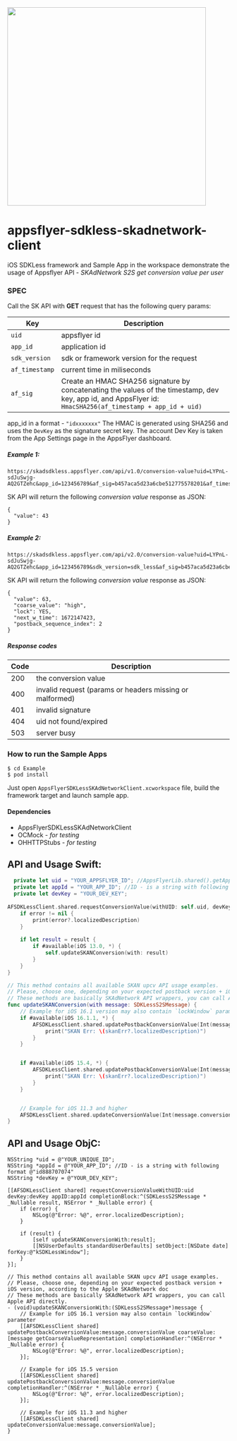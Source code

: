 

<img src="https://www.appsflyer.com/wp-content/uploads/2016/11/logo-1.svg"  width="450">

# appsflyer-sdkless-skadnetwork-client


iOS SDKLess framework and Sample App in the workspace demonstrate the usage of Appsflyer API - *SKAdNetwork S2S get conversion value per user*

### SPEC

Call the SK API with **GET** request that has the following query params:

Key    |   Description
---            |   ---
`uid`          |   appsflyer id
`app_id`       |   application id
`sdk_version`  |   sdk or framework version for the request
`af_timestamp` |   current time in miliseconds
`af_sig`       |   Create an HMAC SHA256 signature by concatenating the values of the timestamp, dev key, app id, and AppsFlyer id: `HmacSHA256(af_timestamp + app_id + uid)`


app_id in a format - `"idxxxxxxx"`
The HMAC is generated using SHA256 and uses the `DevKey` as the signature secret key. The account Dev Key is taken from the App Settings page in the AppsFlyer dashboard.

##### Example 1:
```
https://skadsdkless.appsflyer.com/api/v1.0/conversion-value?uid=LYPnL-sdJuSwjg-AQ2GTZehc&app_id=123456789&af_sig=b457aca5d23a6cbe512775578201&af_timestamp=1603034622
```
SK API will return the following *conversion value* response as JSON:
```
{
  "value": 43
}
```

##### Example 2:
```
https://skadsdkless.appsflyer.com/api/v2.0/conversion-value?uid=LYPnL-sdJuSwjg-AQ2GTZehc&app_id=123456789&sdk_version=sdk_less&af_sig=b457aca5d23a6cbe512775578201&af_timestamp=1603034622
```
SK API will return the following *conversion value* response as JSON:
```
{
  "value": 63,
  "coarse_value": "high",
  "lock": YES,
  "next_w_time": 1672147423,
  "postback_sequence_index": 2
}
```

##### Response codes

Code    |   Description
---     |   ---
200     |   the conversion value
400     |   invalid request (params or headers missing or malformed)
401     |   invalid signature
404     |   uid not found/expired
503     |   server busy  


### How to run the Sample Apps

```
$ cd Example
$ pod install 
```

Just open `AppsFlyerSDKLessSKAdNetworkClient.xcworkspace` file, build the framework target and launch sample app.

#### Dependencies
- AppsFlyerSDKLessSKAdNetworkClient
- OCMock - *for testing*
- OHHTTPStubs - *for testing*

## API and Usage Swift:

```swift
  private let uid = "YOUR_APPSFLYER_ID"; //AppsFlyerLib.shared().getAppsFlyerUID()
  private let appId = "YOUR_APP_ID"; //ID - is a string with following format @"idXXXXXXXX"
  private let devKey = "YOUR_DEV_KEY";
    
AFSDKLessClient.shared.requestConversionValue(withUID: self.uid, devKey: self.devKey, appID: self.appId) { (result, error) in
    if error != nil {
        print(error?.localizedDescription)
    }
    
    if let result = result {
        if #available(iOS 13.0, *) {
            self.updateSKANConversion(with: result)
        }
    }
}

// This method contains all available SKAN upcv API usage examples.
// Please, choose one, depending on your expected postback version + iOS version, according to the Apple SKAdNetwork doc
// These methods are basically SKAdNetwork API wrappers, you can call Apple API directly.
func updateSKANConversion(with message: SDKLessS2SMessage) {
    // Example for iOS 16.1 version may also contain `lockWindow` parameter
    if #available(iOS 16.1.1, *) {
        AFSDKLessClient.shared.updatePostbackConversionValue(Int(message.conversionValue), coarseValue: message.getCoarseValueRepresentation()) { skanErr in
            print("SKAN Err: \(skanErr?.localizedDescription)")
        }
    }


    if #available(iOS 15.4, *) {
        AFSDKLessClient.shared.updatePostbackConversionValue(Int(message.conversionValue)) { skanErr in
            print("SKAN Err: \(skanErr?.localizedDescription)")
        }
    }


    // Example for iOS 11.3 and higher
    AFSDKLessClient.shared.updateConversionValue(Int(message.conversionValue))
}
```
## API and Usage ObjC:
```objc
NSString *uid = @"YOUR_UNIQUE_ID";
NSString *appId = @"YOUR_APP_ID"; //ID - is a string with following format @"id888707074"
NSString *devKey = @"YOUR_DEV_KEY";

[[AFSDKLessClient shared] requestConversionValueWithUID:uid devKey:devKey appID:appId completionBlock:^(SDKLessS2SMessage * _Nullable result, NSError * _Nullable error) {
    if (error) {
        NSLog(@"Error: %@", error.localizedDescription);
    }
    
    if (result) {
        [self updateSKANConversionWith:result];
        [[NSUserDefaults standardUserDefaults] setObject:[NSDate date] forKey:@"kSDKLessWindow"];
    }
}];

// This method contains all available SKAN upcv API usage examples.
// Please, choose one, depending on your expected postback version + iOS version, according to the Apple SKAdNetwork doc
// These methods are basically SKAdNetwork API wrappers, you can call Apple API directly.
- (void)updateSKANConversionWith:(SDKLessS2SMessage*)message {
    // Example for iOS 16.1 version may also contain `lockWindow` parameter
    [[AFSDKLessClient shared] updatePostbackConversionValue:message.conversionValue coarseValue:[message getCoarseValueRepresentation] completionHandler:^(NSError * _Nullable error) {
        NSLog(@"Error: %@", error.localizedDescription);
    }];
    
    // Example for iOS 15.5 version
    [[AFSDKLessClient shared] updatePostbackConversionValue:message.conversionValue completionHandler:^(NSError * _Nullable error) {
        NSLog(@"Error: %@", error.localizedDescription);
    }];

    // Example for iOS 11.3 and higher
    [[AFSDKLessClient shared] updateConversionValue:message.conversionValue];
}
```
